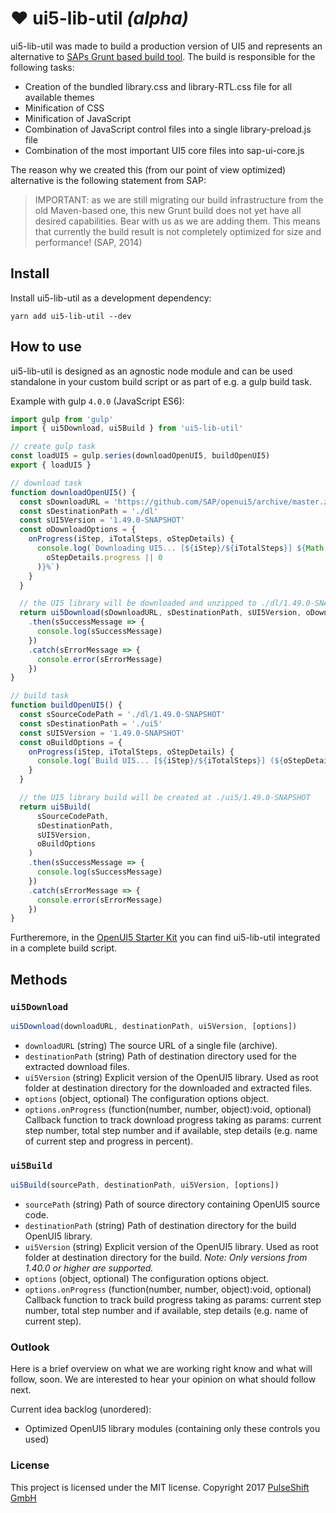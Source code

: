 # ❤ ui5-lib-util *(alpha)*
ui5-lib-util was made to build a production version of UI5 and represents an alternative to [SAPs Grunt based build tool](https://github.com/SAP/openui5/blob/master/docs/developing.md).
The build is responsible for the following tasks:
- Creation of the bundled library.css and library-RTL.css file for all available themes
- Minification of CSS
- Minification of JavaScript
- Combination of JavaScript control files into a single library-preload.js file
- Combination of the most important UI5 core files into sap-ui-core.js

The reason why we created this (from our point of view optimized) alternative is the following statement from SAP:
> IMPORTANT: as we are still migrating our build infrastructure from the old Maven-based one, this new Grunt build does not yet have all desired capabilities. Bear with us as we are adding them. This means that currently the build result is not completely optimized for size and performance! (SAP, 2014)

## Install
Install ui5-lib-util as a development dependency:
```
yarn add ui5-lib-util --dev
```

## How to use
ui5-lib-util is designed as an agnostic node module and can be used standalone in your custom build script or as part of e.g. a gulp build task.

Example with gulp `4.0.0` (JavaScript ES6):
```js
import gulp from 'gulp'
import { ui5Download, ui5Build } from 'ui5-lib-util'

// create gulp task
const loadUI5 = gulp.series(downloadOpenUI5, buildOpenUI5)
export { loadUI5 }

// download task
function downloadOpenUI5() {
  const sDownloadURL = 'https://github.com/SAP/openui5/archive/master.zip'
  const sDestinationPath = './dl'
  const sUI5Version = '1.49.0-SNAPSHOT'
  const oDownloadOptions = {
    onProgress(iStep, iTotalSteps, oStepDetails) {
      console.log(`Downloading UI5... [${iStep}/${iTotalSteps}] ${Math.round(
        oStepDetails.progress || 0
      )}%`)
    }
  }

  // the UI5 library will be downloaded and unzipped to ./dl/1.49.0-SNAPSHOT
  return ui5Download(sDownloadURL, sDestinationPath, sUI5Version, oDownloadOptions)
    .then(sSuccessMessage => {
      console.log(sSuccessMessage)
    })
    .catch(sErrorMessage => {
      console.error(sErrorMessage)
    })
}

// build task
function buildOpenUI5() {
  const sSourceCodePath = './dl/1.49.0-SNAPSHOT'
  const sDestinationPath = './ui5'
  const sUI5Version = '1.49.0-SNAPSHOT'
  const oBuildOptions = {
    onProgress(iStep, iTotalSteps, oStepDetails) {
      console.log(`Build UI5... [${iStep}/${iTotalSteps}] (${oStepDetails.name})`)
    }
  }

  // the UI5 library build will be created at ./ui5/1.49.0-SNAPSHOT
  return ui5Build(
      sSourceCodePath,
      sDestinationPath,
      sUI5Version,
      oBuildOptions
    )
    .then(sSuccessMessage => {
      console.log(sSuccessMessage)
    })
    .catch(sErrorMessage => {
      console.error(sErrorMessage)
    })
}

```

Furtheremore, in the [OpenUI5 Starter Kit](https://github.com/pulseshift/openui5-gulp-starter-kit) you can find ui5-lib-util integrated in a complete build script.

## Methods
### `ui5Download`
```js
ui5Download(downloadURL, destinationPath, ui5Version, [options])
```

* `downloadURL` (string) The source URL of a single file (archive).
* `destinationPath` (string) Path of destination directory used for the extracted download files.
* `ui5Version` (string) Explicit version of the OpenUI5 library. Used as root folder at destination directory for the downloaded and extracted files.
* `options` (object, optional) The configuration options object.
* `options.onProgress` (function(number, number, object):void, optional) Callback function to track download progress taking as params: current step number, total step number and if available, step details (e.g. name of current step and progress in percent).

### `ui5Build`
```js
ui5Build(sourcePath, destinationPath, ui5Version, [options])
```

* `sourcePath` (string) Path of source directory containing OpenUI5 source code.
* `destinationPath` (string) Path of destination directory for the build OpenUI5 library.
* `ui5Version` (string) Explicit version of the OpenUI5 library. Used as root folder at destination directory for the build. *Note: Only versions  from 1.40.0 or higher are supported.*
* `options` (object, optional) The configuration options object.
* `options.onProgress` (function(number, number, object):void, optional) Callback function to track build progress taking as params: current step number, total step number and if available, step details (e.g. name of current step).

### Outlook

Here is a brief overview on what we are working right know and what will follow, soon. We are interested to hear your opinion on what should follow next.

Current idea backlog (unordered):
- Optimized OpenUI5 library modules (containing only these controls you used)

### License

This project is licensed under the MIT license.
Copyright 2017 [PulseShift GmbH](https://pulseshift.com/en/index.html)
